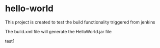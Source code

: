 # hello-world
This project is created to test the build functionality triggered from jenkins

The build.xml file will generate the HelloWorld.jar file


test1
